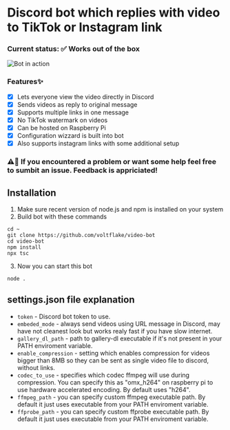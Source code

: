 # Discord bot which replies with video to TikTok or Instagram link
### Current status: ✅ Works out of the box
![Bot in action](preview.gif)
### Features✨
- [X] Lets everyone view the video directly in Discord
- [X] Sends videos as reply to original message
- [X] Supports multiple links in one message
- [X] No TikTok watermark on videos
- [X] Can be hosted on Raspberry Pi  
- [X] Configuration wizzard is built into bot  
- [X] Also supports instagram links with some additional setup  

### ⚠️🤝 If you encountered a problem or want some help feel free to sumbit an issue. Feedback is appriciated!
## Installation 
1. Make sure recent version of node.js and npm is installed on your system
2. Build bot with these commands
```
cd ~
git clone https://github.com/voltflake/video-bot
cd video-bot
npm install
npx tsc
```
3. Now you can start this bot
```
node .
```
## settings.json file explanation  
- `token` - Discord bot token to use.
- `embeded_mode` - always send videos using URL message in Discord, may have not cleanest look but works realy fast if you have slow internet.
- `gallery_dl_path` - path to gallery-dl executable if it's not present in your PATH enviroment variable.
- `enable_compression` - setting which enables compression for videos bigger than 8MB so they can be sent as single video file to discord, without links.
- `codec_to_use` - specifies which codec ffmpeg will use during compression. You can specify this as "omx_h264" on raspberry pi to use hardware accelerated encoding. By default uses "h264".
- `ffmpeg_path` - you can specify custom ffmpeg executable path. By default it just uses executable from your PATH enviroment variable.
- `ffprobe_path` - you can specify custom ffprobe executable path. By default it just uses executable from your PATH enviroment variable.
